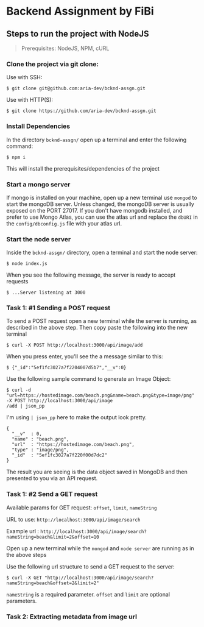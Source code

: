 # Backend Assignment by FiBi


## Steps to run the project with NodeJS

> Prerequisites: NodeJS, NPM, cURL


### Clone the project via git clone: 


  Use with SSH:

    $ git clone git@github.com:aria-dev/bcknd-assgn.git

  Use with HTTP(S):

    $ git clone https://github.com/aria-dev/bcknd-assgn.git


### Install Dependencies

  In the directory `bcknd-assgn/` open up a terminal and enter the following command:

    $ npm i

  This will install the prerequisites/dependencies of the project

### Start a mongo server

  If mongo is installed on your machine, open up a new terminal use `mongod` to start the mongoDB server. Unless changed, the mongoDB server is usually exposed on the PORT 27017. If you don't have mongodb installed, and prefer to use Mongo Atlas, you can use the atlas url and replace the `dbURI` in the `config/dbconfig.js` file with your atlas url.

### Start the node server

  Inside the `bcknd-assgn/` directory, open a terminal and start the node server:

    $ node index.js

  When you see the following message, the server is ready to accept requests

    $ ...Server listening at 3000
  
### Task 1: #1 Sending a POST request

  To send a POST request open a new terminal while the server is running, as described in the above step. Then copy paste the following into the new terminal 

    $ curl -X POST http://localhost:3000/api/image/add

  When you press enter, you'll see the a message similar to this:

    $ {"_id":"5ef1fc3027a7f2204007d5b7","__v":0}

  Use the following sample command to generate an Image Object:

    $ curl -d "url=https://hostedimage.com/beach.png&name=beach.png&type=image/png" -X POST http://localhost:3000/api/image
    /add | json_pp

  I'm using `| json_pp` here to make the output look pretty. 
  
    {
      "__v"  : 0,
      "name" : "beach.png",
      "url"  : "https://hostedimage.com/beach.png",
      "type" : "image/png",
      "_id"  : "5ef1fc3027a7f220f00d7dc2"
    }

  The result you are seeing is the data object saved in MongoDB and then presented to you via an API request.

### Task 1: #2 Send a GET request

  Available params for GET request: `offset`, `limit`, `nameString`

  URL to use: `http://localhost:3000/api/image/search`

  Example url : `http://localhost:3000/api/image/search?nameString=beach&limit=2&offset=10`

  Open up a new terminal while the `mongod` and `node server` are running as in the above steps

  Use the following url structure to send a GET request to the server:

    $ curl -X GET "http://localhost:3000/api/image/search?nameString=beach&offset=2&limit=2"

  `nameString` is a required parameter. `offset` and `limit` are optional parameters.

### Task 2: Extracting metadata from image url


